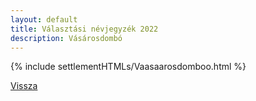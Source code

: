 ```yaml
---
layout: default
title: Választási névjegyzék 2022
description: Vásárosdombó
---
```


{% include settlementHTMLs/Vaasaarosdomboo.html %}

[Vissza](../)